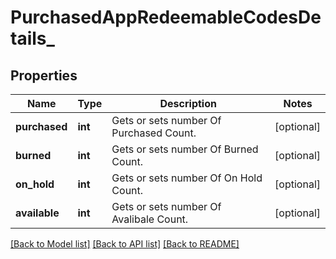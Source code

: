 # PurchasedAppRedeemableCodesDetails_

## Properties
Name | Type | Description | Notes
------------ | ------------- | ------------- | -------------
**purchased** | **int** | Gets or sets number Of Purchased Count. | [optional] 
**burned** | **int** | Gets or sets number Of Burned Count. | [optional] 
**on_hold** | **int** | Gets or sets number Of On Hold Count. | [optional] 
**available** | **int** | Gets or sets number Of Avalibale Count. | [optional] 

[[Back to Model list]](../README.md#documentation-for-models) [[Back to API list]](../README.md#documentation-for-api-endpoints) [[Back to README]](../README.md)


